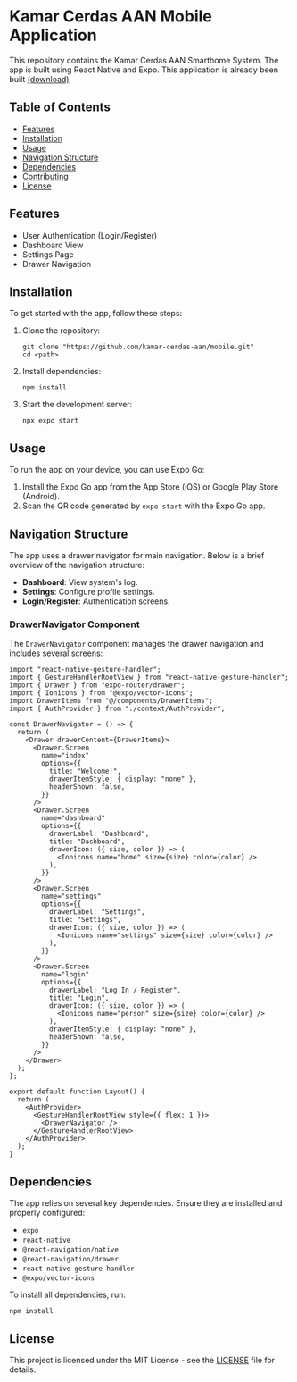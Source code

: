 # Kamar Cerdas AAN Mobile Application

This repository contains the Kamar Cerdas AAN Smarthome System. The app is built using React Native and Expo. This application is already been built [(download)](https://expo.dev/artifacts/eas/5s79m71iqhHpkTdm26mUDG.apk)

## Table of Contents

- [Features](#features)
- [Installation](#installation)
- [Usage](#usage)
- [Navigation Structure](#navigation-structure)
- [Dependencies](#dependencies)
- [Contributing](#contributing)
- [License](#license)

## Features

- User Authentication (Login/Register)
- Dashboard View
- Settings Page
- Drawer Navigation

## Installation

To get started with the app, follow these steps:

1. Clone the repository:

    ```
    git clone "https://github.com/kamar-cerdas-aan/mobile.git"
    cd <path>
    ```

2. Install dependencies:

    ```
    npm install
    ```

3. Start the development server:

    ```
    npx expo start
    ```

## Usage

To run the app on your device, you can use Expo Go:

1. Install the Expo Go app from the App Store (iOS) or Google Play Store (Android).
2. Scan the QR code generated by `expo start` with the Expo Go app.

## Navigation Structure

The app uses a drawer navigator for main navigation. Below is a brief overview of the navigation structure:

- **Dashboard**: View system's log.
- **Settings**: Configure profile settings.
- **Login/Register**: Authentication screens.

### DrawerNavigator Component

The `DrawerNavigator` component manages the drawer navigation and includes several screens:

```
import "react-native-gesture-handler";
import { GestureHandlerRootView } from "react-native-gesture-handler";
import { Drawer } from "expo-router/drawer";
import { Ionicons } from "@expo/vector-icons";
import DrawerItems from "@/components/DrawerItems";
import { AuthProvider } from "./context/AuthProvider";

const DrawerNavigator = () => {
  return (
    <Drawer drawerContent={DrawerItems}>
      <Drawer.Screen
        name="index"
        options={{
          title: "Welcome!",
          drawerItemStyle: { display: "none" },
          headerShown: false,
        }}
      />
      <Drawer.Screen
        name="dashboard"
        options={{
          drawerLabel: "Dashboard",
          title: "Dashboard",
          drawerIcon: ({ size, color }) => (
            <Ionicons name="home" size={size} color={color} />
          ),
        }}
      />
      <Drawer.Screen
        name="settings"
        options={{
          drawerLabel: "Settings",
          title: "Settings",
          drawerIcon: ({ size, color }) => (
            <Ionicons name="settings" size={size} color={color} />
          ),
        }}
      />
      <Drawer.Screen
        name="login"
        options={{
          drawerLabel: "Log In / Register",
          title: "Login",
          drawerIcon: ({ size, color }) => (
            <Ionicons name="person" size={size} color={color} />
          ),
          drawerItemStyle: { display: "none" },
          headerShown: false,
        }}
      />
    </Drawer>
  );
};

export default function Layout() {
  return (
    <AuthProvider>
      <GestureHandlerRootView style={{ flex: 1 }}>
        <DrawerNavigator />
      </GestureHandlerRootView>
    </AuthProvider>
  );
}
```

## Dependencies

The app relies on several key dependencies. Ensure they are installed and properly configured:

- `expo`
- `react-native`
- `@react-navigation/native`
- `@react-navigation/drawer`
- `react-native-gesture-handler`
- `@expo/vector-icons`

To install all dependencies, run:
```
npm install
```

## License

This project is licensed under the MIT License - see the [LICENSE](LICENSE) file for details.
